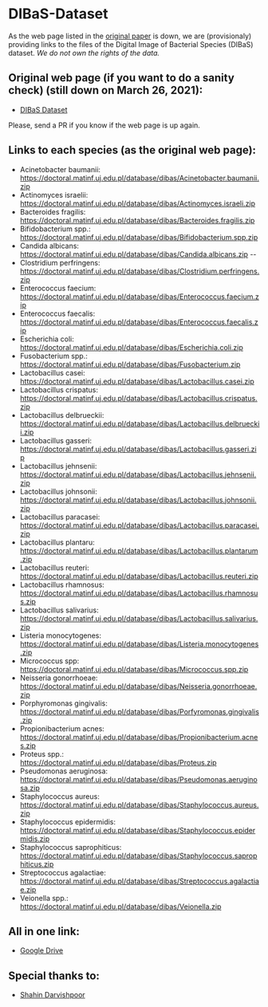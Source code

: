 # DIBaS-Dataset
As the web page listed in the [original paper](https://journals.plos.org/plosone/article?id=10.1371/journal.pone.0184554) is down, we are (provisionaly) providing links to the files of the Digital Image of Bacterial Species (DIBaS) dataset. *We do not own the rights of the data.*

## Original web page (if you want to do a sanity check) (still down on March 26, 2021):
- [DIBaS Dataset](http://misztal.edu.pl/software/databases/dibas)

Please, send a PR if you know if the web page is up again.

## Links to each species (as the original web page):

- Acinetobacter baumanii: https://doctoral.matinf.uj.edu.pl/database/dibas/Acinetobacter.baumanii.zip
- Actinomyces israelii: https://doctoral.matinf.uj.edu.pl/database/dibas/Actinomyces.israeli.zip
- Bacteroides fragilis: https://doctoral.matinf.uj.edu.pl/database/dibas/Bacteroides.fragilis.zip
- Bifidobacterium spp.: https://doctoral.matinf.uj.edu.pl/database/dibas/Bifidobacterium.spp.zip
- Candida albicans: https://doctoral.matinf.uj.edu.pl/database/dibas/Candida.albicans.zip -- 
- Clostridium perfringens: https://doctoral.matinf.uj.edu.pl/database/dibas/Clostridium.perfringens.zip
- Enterococcus faecium: https://doctoral.matinf.uj.edu.pl/database/dibas/Enterococcus.faecium.zip
- Enterococcus faecalis: https://doctoral.matinf.uj.edu.pl/database/dibas/Enterococcus.faecalis.zip
- Escherichia coli: https://doctoral.matinf.uj.edu.pl/database/dibas/Escherichia.coli.zip
- Fusobacterium spp.: https://doctoral.matinf.uj.edu.pl/database/dibas/Fusobacterium.zip
- Lactobacillus casei: https://doctoral.matinf.uj.edu.pl/database/dibas/Lactobacillus.casei.zip
- Lactobacillus crispatus: https://doctoral.matinf.uj.edu.pl/database/dibas/Lactobacillus.crispatus.zip 
- Lactobacillus delbrueckii: https://doctoral.matinf.uj.edu.pl/database/dibas/Lactobacillus.delbrueckii.zip
- Lactobacillus gasseri: https://doctoral.matinf.uj.edu.pl/database/dibas/Lactobacillus.gasseri.zip
- Lactobacillus jehnsenii: https://doctoral.matinf.uj.edu.pl/database/dibas/Lactobacillus.jehnsenii.zip
- Lactobacillus johnsonii: https://doctoral.matinf.uj.edu.pl/database/dibas/Lactobacillus.johnsonii.zip
- Lactobacillus paracasei: https://doctoral.matinf.uj.edu.pl/database/dibas/Lactobacillus.paracasei.zip
- Lactobacillus plantaru: https://doctoral.matinf.uj.edu.pl/database/dibas/Lactobacillus.plantarum.zip
- Lactobacillus reuteri: https://doctoral.matinf.uj.edu.pl/database/dibas/Lactobacillus.reuteri.zip
- Lactobacillus rhamnosus: https://doctoral.matinf.uj.edu.pl/database/dibas/Lactobacillus.rhamnosus.zip
- Lactobacillus salivarius: https://doctoral.matinf.uj.edu.pl/database/dibas/Lactobacillus.salivarius.zip
- Listeria monocytogenes: https://doctoral.matinf.uj.edu.pl/database/dibas/Listeria.monocytogenes.zip
- Micrococcus spp: https://doctoral.matinf.uj.edu.pl/database/dibas/Micrococcus.spp.zip
- Neisseria gonorrhoeae: https://doctoral.matinf.uj.edu.pl/database/dibas/Neisseria.gonorrhoeae.zip
- Porphyromonas gingivalis: https://doctoral.matinf.uj.edu.pl/database/dibas/Porfyromonas.gingivalis.zip
- Propionibacterium acnes: https://doctoral.matinf.uj.edu.pl/database/dibas/Propionibacterium.acnes.zip
- Proteus spp.: https://doctoral.matinf.uj.edu.pl/database/dibas/Proteus.zip
- Pseudomonas aeruginosa: https://doctoral.matinf.uj.edu.pl/database/dibas/Pseudomonas.aeruginosa.zip
- Staphylococcus aureus: https://doctoral.matinf.uj.edu.pl/database/dibas/Staphylococcus.aureus.zip
- Staphylococcus epidermidis: https://doctoral.matinf.uj.edu.pl/database/dibas/Staphylococcus.epidermidis.zip
- Staphylococcus saprophiticus: https://doctoral.matinf.uj.edu.pl/database/dibas/Staphylococcus.saprophiticus.zip
- Streptococcus agalactiae: https://doctoral.matinf.uj.edu.pl/database/dibas/Streptococcus.agalactiae.zip
- Veionella spp.: https://doctoral.matinf.uj.edu.pl/database/dibas/Veionella.zip

## All in one link:

- [Google Drive](https://drive.google.com/file/d/1wCNmQMA3pdHeU1rTrHeLehqIYZ2rF_uy/view?usp=sharing)

## Special thanks to:

- [Shahin Darvishpoor](https://www.researchgate.net/post/Does_anyone_have_a_copy_of_the_DIBaS_dataset)
